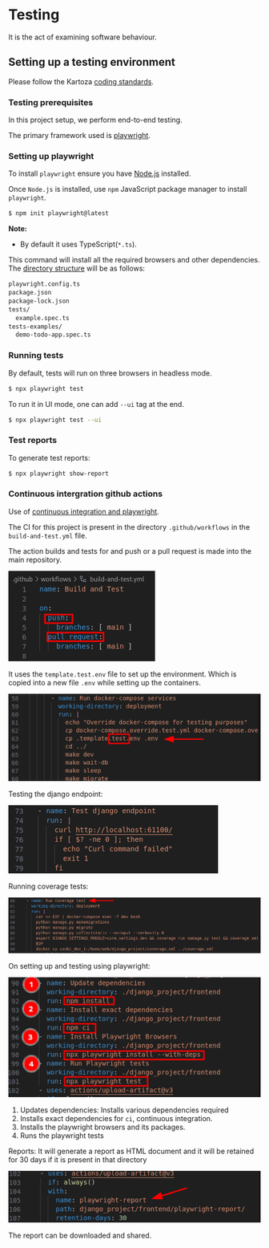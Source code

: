 # Testing

It is the act of examining software behaviour.

## Setting up a testing environment

Please follow the Kartoza [coding standards](https://kartoza.github.io/TheKartozaHandbook/development/conventions/coding_standards/#compliance).

### Testing prerequisites

In this project setup, we perform end-to-end testing.

The primary framework used is [playwright](https://playwright.dev/).

### Setting up playwright

To install `playwright` ensure you have [Node.js](https://nodejs.org/en) installed.

Once `Node.js` is installed, use `npm` JavaScript package manager to install `playwright`.

```bash
$ npm init playwright@latest
```

**Note:**

- By default it uses TypeScript(`*.ts`).

This command will install all the required browsers and other dependencies. The [directory structure](https://playwright.dev/docs/intro#whats-installed) will be as follows:

```bash
playwright.config.ts
package.json
package-lock.json
tests/
  example.spec.ts
tests-examples/
  demo-todo-app.spec.ts
```

### Running tests

By default, tests will run on three browsers in headless mode.

```bash
$ npx playwright test
```

To run it in UI mode, one can add `--ui` tag at the end.

```bash
$ npx playwright test --ui
```

### Test reports

To generate test reports:

```bash
$ npx playwright show-report
```

### Continuous intergration github actions

Use of [continuous integration and playwright](https://playwright.dev/docs/ci-intro).

The CI  for this project is present in the directory `.github/workflows` in the `build-and-test.yml` file.

The action builds and tests for and push or a pull request is made into the main repository.

![push or pull request](./img/testing-continuous-intergration-1.png)

It uses the `template.test.env` file to set up the environment. Which is copied into a new file `.env` while setting up the containers.

![testing env](./img/testing-continuous-intergration-2.png)

Testing the django endpoint:

![testing django endpoint](./img/testing-continuous-intergration-3.png)

Running coverage tests:

![coverage tests](./img/testing-continuous-intergration-4.png)

On setting up and testing using playwright:

![testing playwright](./img/testing-continuous-intergration-5.png)

1. Updates dependencies: Installs various dependencies required
2. Installs exact dependencies for `ci`, continuous integration.
3. Installs the playwright browsers and its packages.
4. Runs the playwright tests

Reports: It will generate a report as HTML document and it will be retained for 30 days if it is present in that directory

![testing report](./img/testing-continuous-intergration-6.png)

The report can be downloaded and shared.
